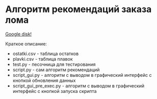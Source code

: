 # Алгоритм рекомендаций заказа лома

[Google disk!](https://drive.google.com/drive/folders/1J4Y-OY9zy-yd4LUgKGi2nd18W6uCe9rw?usp=sharing "https://drive.google.com/drive/folders/1J4Y-OY9zy-yd4LUgKGi2nd18W6uCe9rw?usp=sharing")

Краткое описание:
- ostatki.csv - таблица остатков
- plavki.csv - таблица плавок
- test.py - песочница для тестирования
- script.py - сам алгоритм рекомендаций
- script_gui.py - алгоритм с выводом в графический интерфейс с кнопкой обновления данных
- script_gui_pre_exec.py - алгоритм с выводом в графический интерфейс с кнопкой запуска скрипта